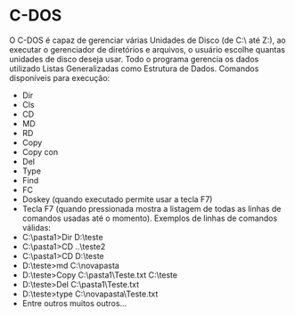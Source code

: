 # C-DOS
O C-DOS é capaz de gerenciar várias Unidades de Disco (de C:\ até Z:\), ao executar o gerenciador de diretórios e arquivos, o usuário escolhe quantas unidades de disco deseja usar. Todo o programa gerencia os dados utilizado Listas Generalizadas como Estrutura de Dados.
Comandos disponíveis para execução:
- Dir
- Cls
- CD
- MD
- RD
- Copy
- Copy con
- Del
- Type
- Find
- FC
- Doskey (quando executado permite usar a tecla F7)
- Tecla F7 (quando pressionada mostra a listagem de todas as linhas de comandos usadas até o momento).
Exemplos de linhas de comandos válidas:
- C:\pasta1>Dir D:\teste
- C:\pasta1>CD ..\teste2
- C:\pasta1>CD D:\teste
- D:\teste>md C:\novapasta
- D:\teste>Copy C:\pasta1\Teste.txt C:\teste
- D:\teste>Del C:\pasta1\Teste.txt
- D:\teste>type C:\novapasta\Teste.txt
- Entre outros muitos outros...
